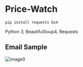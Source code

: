 # Price-Watch

```
pip install requests bs4
```
Python 3, BeautifulSoup4, Requests

## Email Sample  

![image0](https://i.imgur.com/rq7zRII.png)
